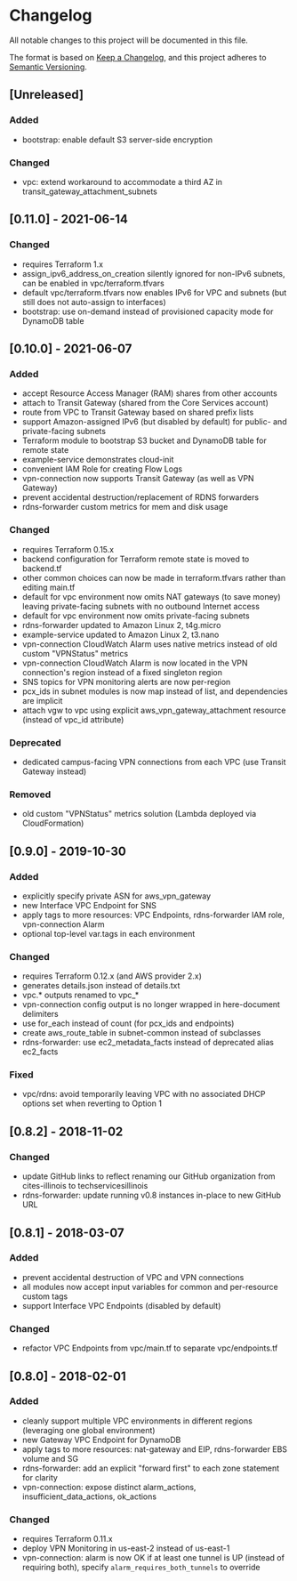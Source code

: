 # Changelog

All notable changes to this project will be documented in this file.

The format is based on [Keep a Changelog](https://keepachangelog.com/en/1.0.0/), and this project adheres to [Semantic Versioning](https://semver.org/spec/v2.0.0.html).

## [Unreleased]

### Added
- bootstrap: enable default S3 server-side encryption

### Changed
- vpc: extend workaround to accommodate a third AZ in transit_gateway_attachment_subnets



## [0.11.0] - 2021-06-14

### Changed
- requires Terraform 1.x
- assign_ipv6_address_on_creation silently ignored for non-IPv6 subnets, can be enabled in vpc/terraform.tfvars
- default vpc/terraform.tfvars now enables IPv6 for VPC and subnets (but still does not auto-assign to interfaces)
- bootstrap: use on-demand instead of provisioned capacity mode for DynamoDB table



## [0.10.0] - 2021-06-07

### Added
- accept Resource Access Manager (RAM) shares from other accounts
- attach to Transit Gateway (shared from the Core Services account)
- route from VPC to Transit Gateway based on shared prefix lists
- support Amazon-assigned IPv6 (but disabled by default) for public- and private-facing subnets
- Terraform module to bootstrap S3 bucket and DynamoDB table for remote state
- example-service demonstrates cloud-init
- convenient IAM Role for creating Flow Logs
- vpn-connection now supports Transit Gateway (as well as VPN Gateway)
- prevent accidental destruction/replacement of RDNS forwarders
- rdns-forwarder custom metrics for mem and disk usage

### Changed
- requires Terraform 0.15.x
- backend configuration for Terraform remote state is moved to backend.tf
- other common choices can now be made in terraform.tfvars rather than editing main.tf
- default for vpc environment now omits NAT gateways (to save money) leaving private-facing subnets with no outbound Internet access
- default for vpc environment now omits private-facing subnets
- rdns-forwarder updated to Amazon Linux 2, t4g.micro
- example-service updated to Amazon Linux 2, t3.nano
- vpn-connection CloudWatch Alarm uses native metrics instead of old custom "VPNStatus" metrics
- vpn-connection CloudWatch Alarm is now located in the VPN connection's region instead of a fixed singleton region
- SNS topics for VPN monitoring alerts are now per-region
- pcx_ids in subnet modules is now map instead of list, and dependencies are implicit
- attach vgw to vpc using explicit aws_vpn_gateway_attachment resource (instead of vpc_id attribute)

### Deprecated
- dedicated campus-facing VPN connections from each VPC (use Transit Gateway instead)

### Removed
- old custom "VPNStatus" metrics solution (Lambda deployed via CloudFormation)



## [0.9.0] - 2019-10-30

### Added
- explicitly specify private ASN for aws_vpn_gateway
- new Interface VPC Endpoint for SNS
- apply tags to more resources: VPC Endpoints, rdns-forwarder IAM role, vpn-connection Alarm
- optional top-level var.tags in each environment

### Changed
- requires Terraform 0.12.x (and AWS provider 2.x)
- generates details.json instead of details.txt
- vpc.* outputs renamed to vpc_*
- vpn-connection config output is no longer wrapped in here-document delimiters
- use for_each instead of count (for pcx_ids and endpoints)
- create aws_route_table in subnet-common instead of subclasses
- rdns-forwarder: use ec2_metadata_facts instead of deprecated alias ec2_facts

### Fixed
- vpc/rdns: avoid temporarily leaving VPC with no associated DHCP options set when reverting to Option 1



## [0.8.2] - 2018-11-02

### Changed
- update GitHub links to reflect renaming our GitHub organization from cites-illinois to techservicesillinois
- rdns-forwarder: update running v0.8 instances in-place to new GitHub URL



## [0.8.1] - 2018-03-07

### Added
- prevent accidental destruction of VPC and VPN connections
- all modules now accept input variables for common and per-resource custom tags
- support Interface VPC Endpoints (disabled by default)

### Changed
- refactor VPC Endpoints from vpc/main.tf to separate vpc/endpoints.tf



## [0.8.0] - 2018-02-01

### Added
- cleanly support multiple VPC environments in different regions (leveraging one global environment)
- new Gateway VPC Endpoint for DynamoDB
- apply tags to more resources: nat-gateway and EIP, rdns-forwarder EBS volume and SG
- rdns-forwarder: add an explicit "forward first" to each zone statement for clarity
- vpn-connection: expose distinct alarm_actions, insufficient_data_actions, ok_actions

### Changed
- requires Terraform 0.11.x
- deploy VPN Monitoring in us-east-2 instead of us-east-1
- vpn-connection: alarm is now OK if at least one tunnel is UP (instead of requiring both), specify `alarm_requires_both_tunnels` to override
